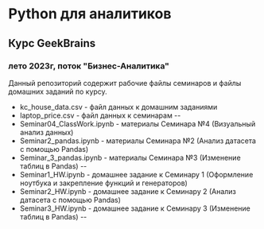 # Python для аналитиков
## Курс GeekBrains
### лето 2023г, поток "Бизнес-Аналитика"

Данный репозиторий содержит рабочие файлы семинаров и файлы домашних заданий по курсу.

- kc_house_data.csv - файл данных к домашним заданиями
- laptop_price.csv - файл данных к семинарам
--
- Seminar04_ClassWork.ipynb - материалы Семинара №4 (Визуальный анализ данных)
- Seminar2_pandas.ipynb - материалы Семинара №2 (Анализ датасета с помощью Pandas)
- Seminar_3_pandas.ipynb - материалы Семинара №3 (Изменение таблиц в Pandas)
--
- Seminar1_HW.ipynb - домашнее задание к Семинару 1 (Оформление ноутбука и закрепление функций и генераторов)
- Seminar2_HW.ipynb - домашнее задание к Семинару 2 (Анализ датасета с помощью Pandas)
- Seminar3_HW.ipynb - домашнее задание к Семинару 3 (Изменение таблиц в Pandas)
--
